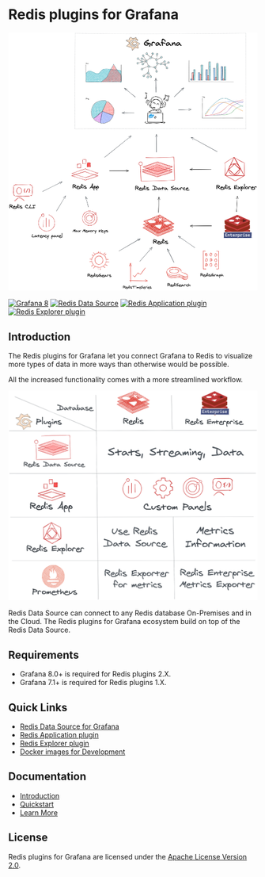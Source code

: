 # Redis plugins for Grafana

![Redis plugins for Grafana](docs/images/redis-plugins.png)

[![Grafana 8](https://img.shields.io/badge/Grafana-8-orange)](https://www.grafana.com)
[![Redis Data Source](https://img.shields.io/badge/dynamic/json?color=blue&label=Redis%20Data%20Source&query=%24.version&url=https%3A%2F%2Fgrafana.com%2Fapi%2Fplugins%2Fredis-datasource)](https://grafana.com/grafana/plugins/redis-datasource)
[![Redis Application plugin](https://img.shields.io/badge/dynamic/json?color=blue&label=Redis%20Application%20plugin&query=%24.version&url=https%3A%2F%2Fgrafana.com%2Fapi%2Fplugins%2Fredis-app)](https://grafana.com/grafana/plugins/redis-app)
[![Redis Explorer plugin](https://img.shields.io/badge/dynamic/json?color=blue&label=Redis%20Explorer%20plugin&query=%24.version&url=https%3A%2F%2Fgrafana.com%2Fapi%2Fplugins%2Fredis-explorer-app)](https://grafana.com/grafana/plugins/redis-explorer-app)

## Introduction

The Redis plugins for Grafana let you connect Grafana to Redis to visualize more types of data in more ways than otherwise would be possible.

All the increased functionality comes with a more streamlined workflow.

![Redis plugins for Grafana](docs/images/redis-table.png)

Redis Data Source can connect to any Redis database On-Premises and in the Cloud. The Redis plugins for Grafana ecosystem build on top of the Redis Data Source.

## Requirements

- Grafana 8.0+ is required for Redis plugins 2.X.
- Grafana 7.1+ is required for Redis plugins 1.X.

## Quick Links

- [Redis Data Source for Grafana](https://github.com/RedisGrafana/grafana-redis-datasource)
- [Redis Application plugin](https://github.com/RedisGrafana/grafana-redis-app)
- [Redis Explorer plugin](https://github.com/RedisGrafana/grafana-redis-explorer)
- [Docker images for Development](https://github.com/orgs/RedisGrafana/packages)

## Documentation

- [Introduction](https://redisgrafana.github.io/intro/)
- [Quickstart](https://redisgrafana.github.io/quickstart/)
- [Learn More](https://redisgrafana.github.io/learn-more/)

## License

Redis plugins for Grafana are licensed under the [Apache License Version 2.0](https://github.com/RedisGrafana/RedisGrafana/blob/main/LICENSE).
